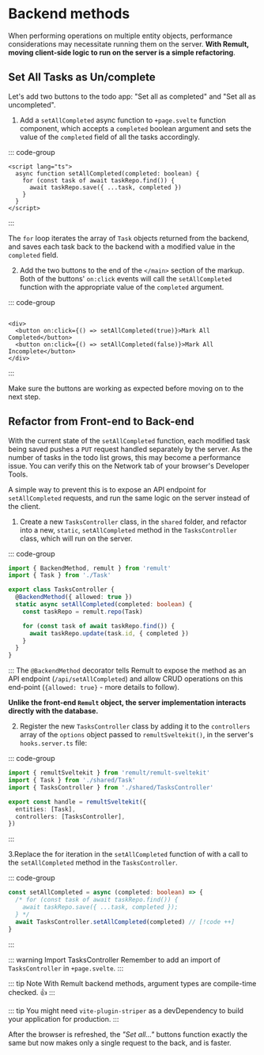 # Backend methods

When performing operations on multiple entity objects, performance considerations may necessitate running them on the server. **With Remult, moving client-side logic to run on the server is a simple refactoring**.

## Set All Tasks as Un/complete

Let's add two buttons to the todo app: "Set all as completed" and "Set all as uncompleted".

1. Add a `setAllCompleted` async function to `+page.svelte` function component, which accepts a `completed` boolean argument and sets the value of the `completed` field of all the tasks accordingly.

::: code-group

```svelte [src/routes/+page.svelte]
<script lang="ts">
  async function setAllCompleted(completed: boolean) {
    for (const task of await taskRepo.find()) {
      await taskRepo.save({ ...task, completed })
    }
  }
</script>
```

:::

The `for` loop iterates the array of `Task` objects returned from the backend, and saves each task back to the backend with a modified value in the `completed` field.

2. Add the two buttons to the end of the `</main>` section of the markup. Both of the buttons' `on:click` events will call the `setAllCompleted` function with the appropriate value of the `completed` argument.

::: code-group

```svelte [src/routes/+page.svelte]

<div>
  <button on:click={() => setAllCompleted(true)}>Mark All Completed</button>
  <button on:click={() => setAllCompleted(false)}>Mark All Incomplete</button>
</div>
```

:::

Make sure the buttons are working as expected before moving on to the next step.

## Refactor from Front-end to Back-end

With the current state of the `setAllCompleted` function, each modified task being saved pushes a `PUT` request handled separately by the server. As the number of tasks in the todo list grows, this may become a performance issue. You can verify this on the Network tab of your browser's Developer Tools.

A simple way to prevent this is to expose an API endpoint for `setAllCompleted` requests, and run the same logic on the server instead of the client.

1. Create a new `TasksController` class, in the `shared` folder, and refactor into a new, `static`, `setAllCompleted` method in the `TasksController` class, which will run on the server.

::: code-group

```ts [src/shared/TasksController.ts]
import { BackendMethod, remult } from 'remult'
import { Task } from './Task'

export class TasksController {
  @BackendMethod({ allowed: true })
  static async setAllCompleted(completed: boolean) {
    const taskRepo = remult.repo(Task)

    for (const task of await taskRepo.find()) {
      await taskRepo.update(task.id, { completed })
    }
  }
}
```

:::
The `@BackendMethod` decorator tells Remult to expose the method as an API endpoint (`/api/setAllCompleted`) and allow CRUD operations on this end-point (`{allowed: true}` - more details to follow).

**Unlike the front-end `Remult` object, the server implementation interacts directly with the database.**

2. Register the new `TasksController` class by adding it to the `controllers` array of the `options` object passed to `remultSveltekit()`, in the server's `hooks.server.ts` file:

::: code-group

```ts [src/hooks/handleRemult.ts]
import { remultSveltekit } from 'remult/remult-sveltekit'
import { Task } from './shared/Task'
import { TasksController } from './shared/TasksController'

export const handle = remultSveltekit({
  entities: [Task],
  controllers: [TasksController],
})
```

:::

3.Replace the for iteration in the `setAllCompleted` function of with a call to the `setAllCompleted` method in the `TasksController`.

::: code-group

```ts [src/routes/+page.svelte]
const setAllCompleted = async (completed: boolean) => {
  /* for (const task of await taskRepo.find()) {
    await taskRepo.save({ ...task, completed });
  } */
  await TasksController.setAllCompleted(completed) // [!code ++]
}
```

:::

::: warning Import TasksController
Remember to add an import of `TasksController` in `+page.svelte`.
:::

::: tip Note
With Remult backend methods, argument types are compile-time checked. :thumbsup:
:::

::: tip
You might need `vite-plugin-striper` as a devDependency to build your application for production.
:::

After the browser is refreshed, the _"Set all..."_ buttons function exactly the same but now makes only a single request to the back, and is faster.
